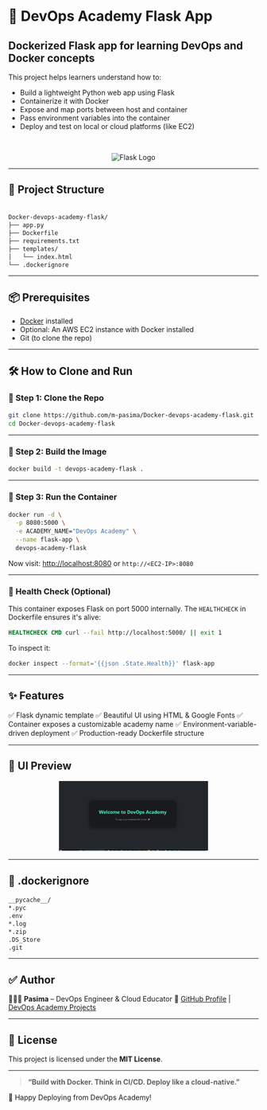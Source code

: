 # 🚀 DevOps Academy Flask App

## Dockerized Flask app for learning DevOps and Docker concepts

This project helps learners understand how to:
- Build a lightweight Python web app using Flask
- Containerize it with Docker
- Expose and map ports between host and container
- Pass environment variables into the container
- Deploy and test on local or cloud platforms (like EC2)

<br>

<p align="center">
  <img src="https://upload.wikimedia.org/wikipedia/commons/3/31/Flask_logo.svg" width="100" alt="Flask Logo"/>
</p>

---

## 📁 Project Structure

```

Docker-devops-academy-flask/
├── app.py
├── Dockerfile
├── requirements.txt
├── templates/
│   └── index.html
└── .dockerignore

````

---

## 📦 Prerequisites

- [Docker](https://docs.docker.com/get-docker/) installed
- Optional: An AWS EC2 instance with Docker installed
- Git (to clone the repo)

---

## 🛠️ How to Clone and Run

### 🔹 Step 1: Clone the Repo

```bash
git clone https://github.com/m-pasima/Docker-devops-academy-flask.git
cd Docker-devops-academy-flask
````

---

### 🔹 Step 2: Build the Image

```bash
docker build -t devops-academy-flask .
```

---

### 🔹 Step 3: Run the Container

```bash
docker run -d \
  -p 8080:5000 \
  -e ACADEMY_NAME="DevOps Academy" \
  --name flask-app \
  devops-academy-flask
```

Now visit: [http://localhost:8080](http://localhost:8080) or `http://<EC2-IP>:8080`

---

### 🧪 Health Check (Optional)

This container exposes Flask on port 5000 internally. The `HEALTHCHECK` in Dockerfile ensures it's alive:

```Dockerfile
HEALTHCHECK CMD curl --fail http://localhost:5000/ || exit 1
```

To inspect it:

```bash
docker inspect --format='{{json .State.Health}}' flask-app
```

---

## ✨ Features

✅ Flask dynamic template
✅ Beautiful UI using HTML & Google Fonts
✅ Container exposes a customizable academy name
✅ Environment-variable-driven deployment
✅ Production-ready Dockerfile structure

---

## 📸 UI Preview

<p align="center">
   <img src="image.png" alt="alt text" width="300"/>
</p>

---

## 🧼 .dockerignore

```dockerignore
__pycache__/
*.pyc
.env
*.log
*.zip
.DS_Store
.git
```

---

## ✅ Author

👩🏽‍💻 **Pasima** – DevOps Engineer & Cloud Educator
🔗 [GitHub Profile](https://github.com/m-pasima) | [DevOps Academy Projects](https://github.com/m-pasima?tab=repositories)

---

## 📄 License

This project is licensed under the **MIT License**.

---

> **“Build with Docker. Think in CI/CD. Deploy like a cloud-native.”**

🚀 Happy Deploying from DevOps Academy!




